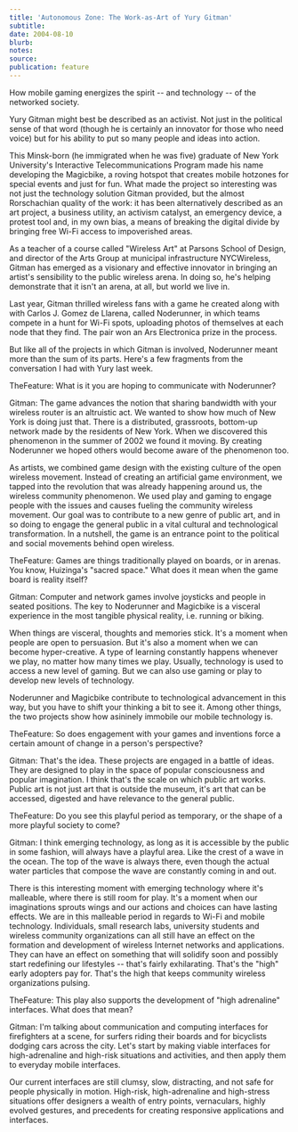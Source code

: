 ```yaml
---
title: 'Autonomous Zone: The Work-as-Art of Yury Gitman'
subtitle:
date: 2004-08-10
blurb:
notes:
source:
publication: feature
---
```


How mobile gaming energizes the spirit -- and technology -- of the networked society.

Yury Gitman might best be described as an activist. Not just in the political sense of that word (though he is certainly an innovator for those who need voice) but for his ability to put so many people and ideas into action.

This Minsk-born (he immigrated when he was five) graduate of New York University's Interactive Telecommunications Program made his name developing the Magicbike, a roving hotspot that creates mobile hotzones for special events and just for fun. What made the project so interesting was not just the technology solution Gitman provided, but the almost Rorschachian quality of the work: it has been alternatively described as an art project, a business utility, an activism catalyst, an emergency device, a protest tool and, in my own bias, a means of breaking the digital divide by bringing free Wi-Fi access to impoverished areas.

As a teacher of a course called "Wireless Art" at Parsons School of Design, and director of the Arts Group at municipal infrastructure NYCWireless, Gitman has emerged as a visionary and effective innovator in bringing an artist's sensibility to the public wireless arena. In doing so, he's helping demonstrate that it isn't an arena, at all, but world we live in.

Last year, Gitman thrilled wireless fans with a game he created along with with Carlos J. Gomez de Llarena, called Noderunner, in which teams compete in a hunt for Wi-Fi spots, uploading photos of themselves at each node that they find. The pair won an Ars Electronica prize in the process.

But like all of the projects in which Gitman is involved, Noderunner meant more than the sum of its parts. Here's a few fragments from the conversation I had with Yury last week.

TheFeature: What is it you are hoping to communicate with Noderunner?

Gitman: The game advances the notion that sharing bandwidth with your wireless router is an altruistic act. We wanted to show how much of New York is doing just that. There is a distributed, grassroots, bottom-up network made by the residents of New York. When we discovered this phenomenon in the summer of 2002 we found it moving. By creating Noderunner we hoped others would become aware of the phenomenon too.

As artists, we combined game design with the existing culture of the open wireless movement. Instead of creating an artificial game environment, we tapped into the revolution that was already happening around us, the wireless community phenomenon. We used play and gaming to engage people with the issues and causes fueling the community wireless movement. Our goal was to contribute to a new genre of public art, and in so doing to engage the general public in a vital cultural and technological transformation. In a nutshell, the game is an entrance point to the political and social movements behind open wireless.

TheFeature: Games are things traditionally played on boards, or in arenas. You know, Huizinga's "sacred space." What does it mean when the game board is reality itself?

Gitman: Computer and network games involve joysticks and people in seated positions. The key to Noderunner and Magicbike is a visceral experience in the most tangible physical reality, i.e. running or biking.

When things are visceral, thoughts and memories stick. It's a moment when people are open to persuasion. But it's also a moment when we can become hyper-creative. A type of learning constantly happens whenever we play, no matter how many times we play. Usually, technology is used to access a new level of gaming. But we can also use gaming or play to develop new levels of technology.

Noderunner and Magicbike contribute to technological advancement in this way, but you have to shift your thinking a bit to see it. Among other things, the two projects show how asininely immobile our mobile technology is.

TheFeature: So does engagement with your games and inventions force a certain amount of change in a person's perspective?

Gitman: That's the idea. These projects are engaged in a battle of ideas. They are designed to play in the space of popular consciousness and popular imagination. I think that's the scale on which public art works. Public art is not just art that is outside the museum, it's art that can be accessed, digested and have relevance to the general public.

TheFeature: Do you see this playful period as temporary, or the shape of a more playful society to come?

Gitman: I think emerging technology, as long as it is accessible by the public in some fashion, will always have a playful area. Like the crest of a wave in the ocean. The top of the wave is always there, even though the actual water particles that compose the wave are constantly coming in and out.

There is this interesting moment with emerging technology where it's malleable, where there is still room for play. It's a moment when our imaginations sprouts wings and our actions and choices can have lasting effects. We are in this malleable period in regards to Wi-Fi and mobile technology. Individuals, small research labs, university students and wireless community organizations can all still have an effect on the formation and development of wireless Internet networks and applications. They can have an effect on something that will solidify soon and possibly start redefining our lifestyles -- that's fairly exhilarating. That's the "high" early adopters pay for. That's the high that keeps community wireless organizations pulsing.

TheFeature: This play also supports the development of "high adrenaline" interfaces. What does that mean?

Gitman: I'm talking about communication and computing interfaces for firefighters at a scene, for surfers riding their boards and for bicyclists dodging cars across the city. Let's start by making viable interfaces for high-adrenaline and high-risk situations and activities, and then apply them to everyday mobile interfaces.

Our current interfaces are still clumsy, slow, distracting, and not safe for people physically in motion. High-risk, high-adrenaline and high-stress situations offer designers a wealth of entry points, vernaculars, highly evolved gestures, and precedents for creating responsive applications and interfaces.
